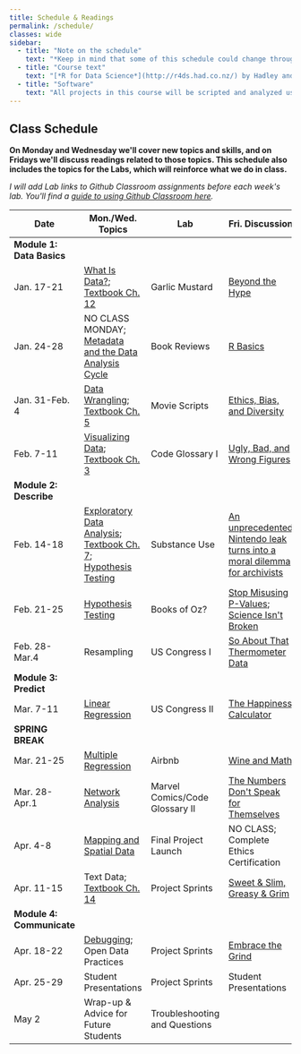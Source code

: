 ```yaml
---
title: Schedule & Readings
permalink: /schedule/
classes: wide
sidebar:
  - title: "Note on the schedule"
    text: "*Keep in mind that some of this schedule could change throughout the semester. However, if anything changes I'll update this page, and I'll be sure to give you plenty of advance notice.*"
  - title: "Course text"
    text: "[*R for Data Science*](http://r4ds.had.co.nz/) by Hadley and Grolemund (Free online!)"
  - title: "Software"
    text: "All projects in this course will be scripted and analyzed using R, an open source data analysis language and environment. Specifically, we will be using RStudio as our programming environment. **No previous experience with R, statistical software packages, or computer programming is required.**"
---
```


## Class Schedule

**On Monday and Wednesday we'll cover new topics and skills, and on Fridays we'll discuss readings related to those topics. This schedule also includes the topics for the Labs, which will reinforce what we do in class.**

*I will add Lab links to Github Classroom assignments before each week's lab. You'll find a [guide to using Github Classroom here](/DA101/githubclassroom).*

Date|Mon./Wed. Topics|Lab|Fri. Discussion
--|---|--|---
|**Module 1: Data Basics**|
Jan. 17-21|[What Is Data?](/DA101/slides/whatisdata); [Textbook Ch. 12](https://r4ds.had.co.nz/tidy-data.html)|Garlic Mustard|[Beyond the Hype](https://www.sciencedirect.com/science/article/pii/S0268401214001066)
Jan. 24-28|NO CLASS MONDAY; [Metadata and the Data Analysis Cycle](/DA101/slides/metadata_and_da_cycle)|Book Reviews|[R Basics](/DA101/slides/rbasics)
Jan. 31-Feb. 4|[Data Wrangling](/DA101/slides/wrangling); [Textbook Ch. 5](https://r4ds.had.co.nz/transform.html)|Movie Scripts|[Ethics, Bias, and Diversity](/DA101/slides/ethics)
Feb. 7-11|[Visualizing Data](/DA101/slides/visualizing); [Textbook Ch. 3](https://r4ds.had.co.nz/data-visualisation.html)|Code Glossary I|[Ugly, Bad, and Wrong Figures](https://clauswilke.com/dataviz/introduction.html)
|**Module 2: Describe**|
Feb. 14-18|[Exploratory Data Analysis](/DA101/slides/eda); [Textbook Ch. 7](https://r4ds.had.co.nz/exploratory-data-analysis.html); [Hypothesis Testing](/DA101/slides/hypothesis)|Substance Use|[An unprecedented Nintendo leak turns into a moral dilemma for archivists](https://www.theverge.com/2020/7/30/21347074/nintendo-gigaleak-controversy-history-preservation-archives)
Feb. 21-25|[Hypothesis Testing](/DA101/slides/hypothesis)|Books of Oz?|[Stop Misusing P-Values](https://fivethirtyeight.com/features/statisticians-found-one-thing-they-can-agree-on-its-time-to-stop-misusing-p-values/); [Science Isn't Broken](https://fivethirtyeight.com/features/science-isnt-broken/)
Feb. 28-Mar.4|Resampling|US Congress I|[So About That Thermometer Data](https://slate.com/technology/2020/04/kinsa-smart-thermometer-data-fevers-covid19.html)
|**Module 3: Predict**|
Mar. 7-11|[Linear Regression](/DA101/slides/predictive)|US Congress II|[The Happiness Calculator](https://gimletmedia.com/shows/reply-all/kwh96n)
**SPRING BREAK**|
Mar. 21-25|[Multiple Regression](/DA101/slides/multiple)|Airbnb|[Wine and Math](https://pudding.cool/2021/03/wine-model/)
Mar. 28-Apr.1|[Network Analysis](/DA101/slides/networks)|Marvel Comics/Code Glossary II|[The Numbers Don't Speak for Themselves](https://data-feminism.mitpress.mit.edu/pub/czq9dfs5/release/2)
Apr. 4-8|[Mapping and Spatial Data](/DA101/slides/mapping)|Final Project Launch|NO CLASS; Complete Ethics Certification
Apr. 11-15|Text Data; [Textbook Ch. 14](https://r4ds.had.co.nz/strings.html)|Project Sprints|[Sweet & Slim, Greasy & Grim](https://pudding.cool/2020/07/gendered-descriptions/)
|**Module 4: Communicate**|
Apr. 18-22|[Debugging](/DA101/slides/debugging); Open Data Practices|Project Sprints|[Embrace the Grind](https://jacobian.org/2021/apr/7/embrace-the-grind/)
Apr. 25-29|Student Presentations|Project Sprints|Student Presentations
May 2|Wrap-up & Advice for Future Students|Troubleshooting and Questions
